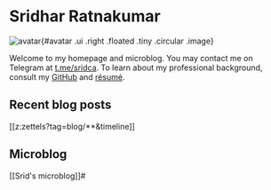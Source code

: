 # Sridhar Ratnakumar

![avatar][avatar]{#avatar .ui .right .floated .tiny .circular .image}

Welcome to my homepage and microblog. You may contact me on Telegram at [t.me/sridca](https://t.me/sridca). To learn about my professional background, consult my [GitHub](https://github.com/srid) and [résumé][resume].

[avatar]: https://srid.keybase.pub/me.jpeg
[resume]: https://srid.keybase.pub/resume.pdf

## Recent blog posts

[[z:zettels?tag=blog/**&timeline]]

## Microblog

[[Srid's microblog]]#